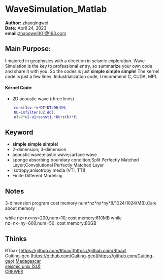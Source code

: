 # WaveSimulation_Matlab
**Author:** zhaoqingwei  
**Date:** April 24, 2023  
**email:**[zhaoqwei001@163.com](zhaoqwei001@163.com)  


## Main Purpose:
I majored in geophysics with a direction in seismic exploration. Wave Simulation is the key to professional entry, so summarize your own code and share it with you. So the codes is just **simple** **simple** **simple**! The kernel code is just a few lines.
Industrialization code, I recommend C, CUDA, MPI.
#### Kernel Code:
- 2D acoustic wave  (three lines)
```matlab
	const1=v.*v*DT*DT/DH/DH;
	UU=imfilter(u2,dd);
	u3=2*u2-u1+const1.*UU+s(k)*f;
```

## Keyword

* **simple** **simple** **simple**!
* 2-dimension; 3-dimension
* acoustic wave;elastic wave;surface wave
* sponge absorbing boundary condition;Split Perfectly Matched Layer;Convolutional Perfectly Matched Layer
* isotropy,anisotropy media (VTI, TTI)
* Finite Different Modeling 


## Notes

3-dimension program cost memory num\*nz\*nx\*ny\*8/1024/1024(MB).Care about memory

while nz=nx=ny=200,num=10; cost memory:610MB
while nz=nx=ny=600,num=50; cost memory:80GB

## Thinks

RToax [https://github.com/Rtoax](https://github.com/Rtoax)  
Guiting-geo [https://github.com/Guiting-geo](https://github.com/Guiting-geo)
[Madagascar](https://reproducibility.org)   
[seismic unix (SU)](https://github.com/JohnWStockwellJr/SeisUnix)   
[CREWES](https://www.crewes.org/)   
